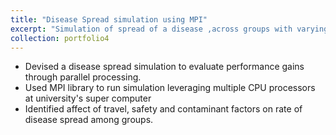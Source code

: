 ```yaml
---
title: "Disease Spread simulation using MPI"
excerpt: "Simulation of spread of a disease ,across groups with varying spread and caution parameters, using MPI to understand Amdhal's and Gustafson's law<br/><img src='/images/dispr.png'>"
collection: portfolio4
---
```

* Devised a disease spread simulation to evaluate performance gains through parallel processing.
* Used MPI library to run simulation leveraging multiple CPU processors at university's super computer
* Identified affect of travel, safety and contaminant factors on rate of disease spread among groups.
